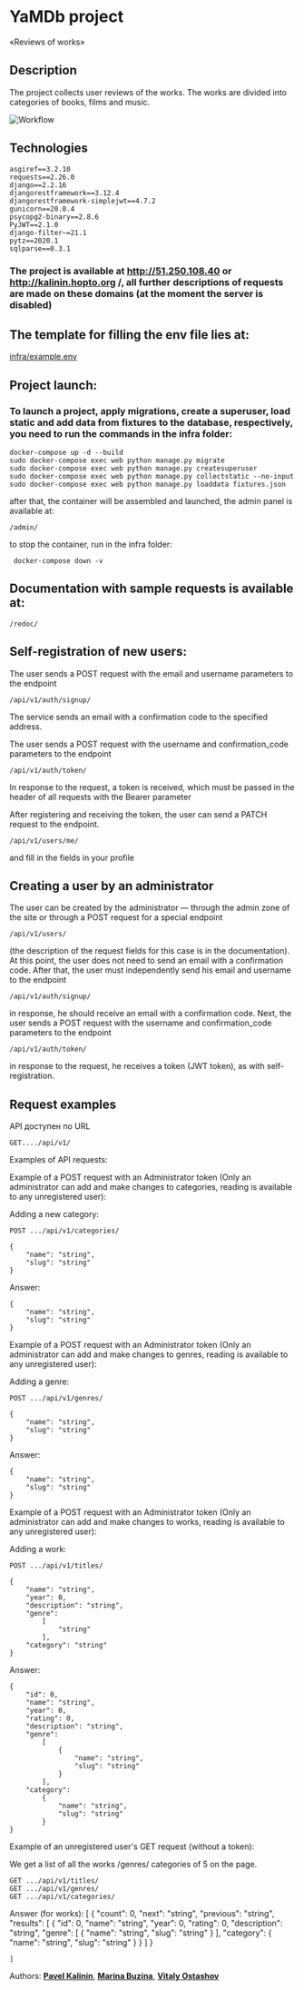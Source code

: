 # YaMDb project

«Reviews of works»

## Description

The project collects user reviews of the works. The works are divided into categories of books, films and music.

![Workflow](https://github.com/Pavelkalininn/yamdb_final/actions/workflows/yamdb_workflow.yml/badge.svg)
## Technologies

    asgiref==3.2.10
    requests==2.26.0
    django==2.2.16
    djangorestframework==3.12.4
    djangorestframework-simplejwt==4.7.2
    gunicorn==20.0.4
    psycopg2-binary==2.8.6
    PyJWT==2.1.0
    django-filter~=21.1
    pytz==2020.1
    sqlparse==0.3.1

### The project is available at http://51.250.108.40 or http://kalinin.hopto.org /, all further descriptions of requests are made on these domains (at the moment the server is disabled)
## The template for filling the env file lies at:

[infra/example.env](./infra/example.env)

## Project launch:

### To launch a project, apply migrations, create a superuser, load static and add data from fixtures to the database, respectively, you need to run the commands in the infra folder:
    
    docker-compose up -d --build
    sudo docker-compose exec web python manage.py migrate
    sudo docker-compose exec web python manage.py createsuperuser
    sudo docker-compose exec web python manage.py collectstatic --no-input
    sudo docker-compose exec web python manage.py loaddata fixtures.json

after that, the container will be assembled and launched, the admin panel is available at:

    /admin/


to stop the container, run in the infra folder:

     docker-compose down -v


## Documentation with sample requests is available at:

    /redoc/

## Self-registration of new users:

The user sends a POST request with the email and username parameters to the endpoint
   
    /api/v1/auth/signup/

The service sends an email with a confirmation code to the specified address.

The user sends a POST request with the username and confirmation_code parameters to the endpoint

    /api/v1/auth/token/

In response to the request, a token is received, which must be passed in the header of all requests with the Bearer parameter

After registering and receiving the token, the user can send a PATCH request to the endpoint.
    
    /api/v1/users/me/ 

and fill in the fields in your profile

## Creating a user by an administrator

The user can be created by the administrator — through the admin zone of the site or through a POST request for a special endpoint

    /api/v1/users/

(the description of the request fields for this case is in the documentation). At this point, the user does not need to send an email with a confirmation code.
After that, the user must independently send his email and username to the endpoint

    /api/v1/auth/signup/

in response, he should receive an email with a confirmation code.
Next, the user sends a POST request with the username and confirmation_code parameters to the endpoint

    /api/v1/auth/token/

in response to the request, he receives a token (JWT token), as with self-registration.

## Request examples

API доступен по URL

    GET..../api/v1/

Examples of API requests:

Example of a POST request with an Administrator token (Only an administrator can add and make changes to categories, reading is available to any unregistered user):

Adding a new category:

    POST .../api/v1/categories/

    {
        "name": "string",
        "slug": "string"
    }

Answer:
    
    {
        "name": "string",
        "slug": "string"
    }

Example of a POST request with an Administrator token (Only an administrator can add and make changes to genres, reading is available to any unregistered user):

Adding a genre:

    POST .../api/v1/genres/

    {
        "name": "string",
        "slug": "string"
    }

Answer:

    {
        "name": "string",
        "slug": "string"
    }

Example of a POST request with an Administrator token (Only an administrator can add and make changes to works, reading is available to any unregistered user):

Adding a work:

    POST .../api/v1/titles/

    {
        "name": "string",
        "year": 0,
        "description": "string",
        "genre": 
            [
                "string"
            ],
        "category": "string"
    }

Answer:

    {
        "id": 0,
        "name": "string",
        "year": 0,
        "rating": 0,
        "description": "string",
        "genre":
            [
                {
                    "name": "string",
                    "slug": "string"
                }
            ],
        "category":
            {
                "name": "string",
                "slug": "string"
            }
    }


Example of an unregistered user's GET request (without a token):

We get a list of all the works /genres/ categories of 5 on the page.

    GET .../api/v1/titles/
    GET .../api/v1/genres/
    GET .../api/v1/categories/

Answer (for works):
    [
        {
            "count": 0,
            "next": "string",
            "previous": "string",
            "results":
                [
                    {
                        "id": 0,
                        "name": "string",
                        "year": 0,
                        "rating": 0,
                        "description": "string",
                        "genre":
                            [
                                {
                                    "name": "string",
                                    "slug": "string"
                                }
                            ],
                        "category":
                            {
                                "name": "string",
                                "slug": "string"
                            }
                    }
                ]
        }

    ]


Authors: [__Pavel Kalinin__](https://github.com/Pavelkalininn), [__Marina Buzina__](https://github.com/Marina-ui), [__Vitaly Ostashov__](https://github.com/h0t0sh0)
